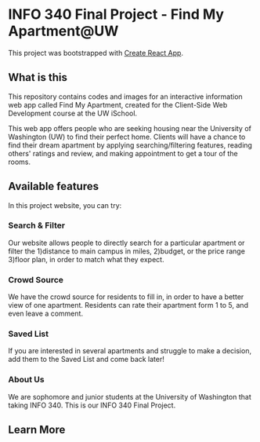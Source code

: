 # INFO 340 Final Project - Find My Apartment@UW

This project was bootstrapped with [Create React App](https://github.com/facebook/create-react-app).

## What is this
This repository contains codes and images for an interactive information web app called Find My Apartment, created for the Client-Side Web Development course at the UW iSchool.

This web app offers people who are seeking housing near the University of Washington (UW) to find their perfect home. Clients will have a chance to find their dream apartment by applying searching/filtering features, reading others' ratings and review, and making appointment to get a tour of the rooms.


## Available features

In this project website, you can try:

### Search & Filter
Our website allows people to directly search for a particular apartment or filter the
1)distance to main campus in miles,
2)budget, or the price range
3)floor plan, in order to match what they expect.


### Crowd Source
We have the crowd source for residents to fill in, in order to have a better view of one apartment. Residents can rate their apartment form 1 to 5, and even leave a comment.

### Saved List
If you are interested in several apartments and struggle to make a decision, add them to the Saved List and come back later!

### About Us
We are sophomore and junior students at the University of Washington that taking INFO 340. This is our INFO 340 Final Project.

## Learn More
